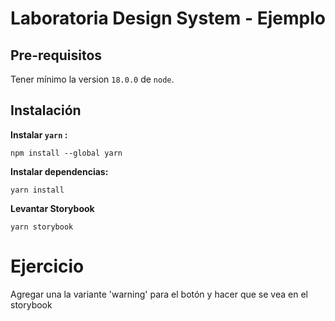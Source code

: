 # Laboratoria Design System - Ejemplo

## Pre-requisitos
Tener mínimo la version `18.0.0` de `node`.

## Instalación
**Instalar `yarn` :**

`npm install --global yarn`

**Instalar dependencias:**

`yarn install`

**Levantar Storybook**

`yarn storybook`

# Ejercicio

Agregar una la variante 'warning' para el botón y hacer que se vea en el storybook
